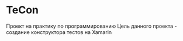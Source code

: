 # TeCon
Проект на практику по программированию
Цель данного проекта - создание конструктора тестов на Xamarin
